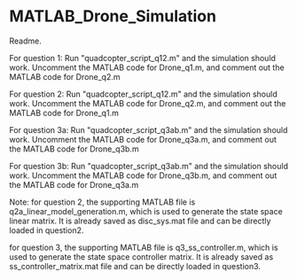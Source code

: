 # MATLAB_Drone_Simulation

Readme.

For question 1:
Run "quadcopter_script_q12.m" and the simulation should work. Uncomment the MATLAB code for Drone_q1.m, and comment out the MATLAB code for Drone_q2.m

For question 2:
Run "quadcopter_script_q12.m" and the simulation should work. Uncomment the MATLAB code for Drone_q2.m, and comment out the MATLAB code for Drone_q1.m

For question 3a: 
Run "quadcopter_script_q3ab.m" and the simulation should work. Uncomment the MATLAB code for Drone_q3a.m, and comment out the MATLAB code for Drone_q3b.m

For question 3b: 
Run "quadcopter_script_q3ab.m" and the simulation should work. Uncomment the MATLAB code for Drone_q3b.m, and comment out the MATLAB code for Drone_q3a.m

Note: for question 2, the supporting MATLAB file is q2a_linear_model_generation.m, which is used to generate the state space linear matrix. It is already saved as disc_sys.mat file and can be directly loaded in question2. 

for question 3, the supporting MATLAB file is q3_ss_controller.m, which is used to generate the state space controller matrix. It is already saved as ss_controller_matrix.mat file and can be directly loaded in question3. 
